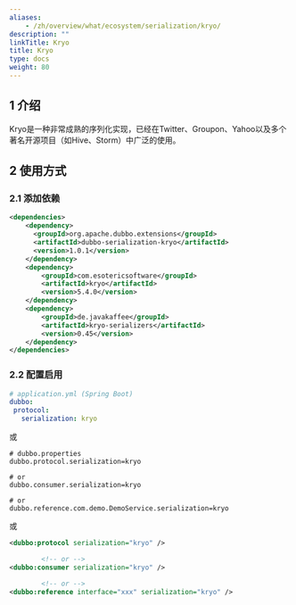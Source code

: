 ```yaml
---
aliases:
    - /zh/overview/what/ecosystem/serialization/kryo/
description: ""
linkTitle: Kryo
title: Kryo
type: docs
weight: 80
---
```





## 1 介绍

Kryo是一种非常成熟的序列化实现，已经在Twitter、Groupon、Yahoo以及多个著名开源项目（如Hive、Storm）中广泛的使用。

## 2 使用方式

### 2.1 添加依赖

```xml
<dependencies>
    <dependency>
      <groupId>org.apache.dubbo.extensions</groupId>
      <artifactId>dubbo-serialization-kryo</artifactId>
      <version>1.0.1</version>
    </dependency>
    <dependency>
        <groupId>com.esotericsoftware</groupId>
        <artifactId>kryo</artifactId>
        <version>5.4.0</version>
    </dependency>
    <dependency>
        <groupId>de.javakaffee</groupId>
        <artifactId>kryo-serializers</artifactId>
        <version>0.45</version>
    </dependency>
</dependencies>
```

### 2.2 配置启用


```yaml
# application.yml (Spring Boot)
dubbo:
 protocol:
   serialization: kryo
```
或
```properties
# dubbo.properties
dubbo.protocol.serialization=kryo

# or
dubbo.consumer.serialization=kryo

# or
dubbo.reference.com.demo.DemoService.serialization=kryo
```
或
```xml
<dubbo:protocol serialization="kryo" />

        <!-- or -->
<dubbo:consumer serialization="kryo" />

        <!-- or -->
<dubbo:reference interface="xxx" serialization="kryo" />
```